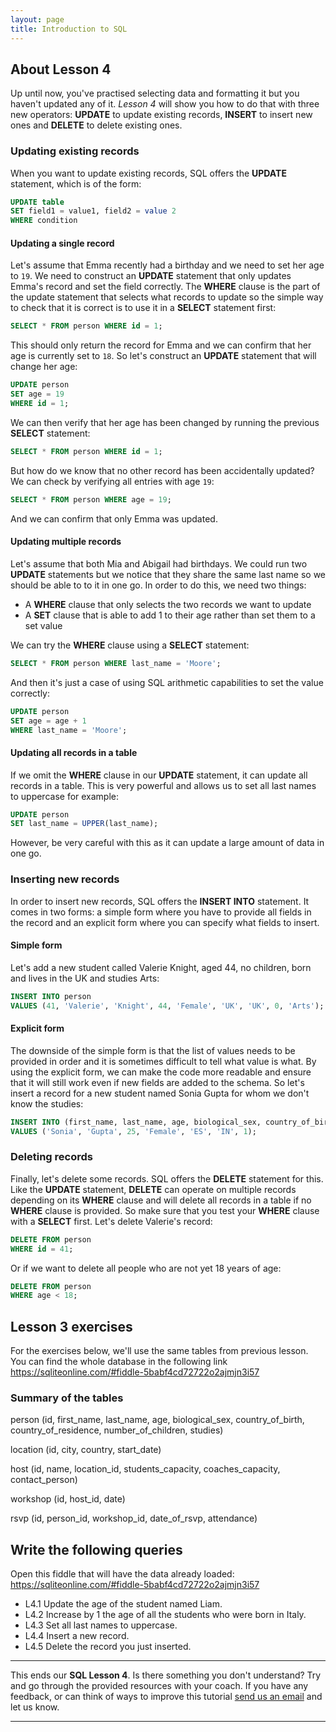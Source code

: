 ```yaml
---
layout: page
title: Introduction to SQL
---
```


## About Lesson 4

Up until now, you've practised selecting data and formatting it but you haven't updated any of it. _Lesson 4_ will show you how to do that with three new operators: **UPDATE** to update existing records, **INSERT** to insert new ones and **DELETE** to delete existing ones.


### Updating existing records

When you want to update existing records, SQL offers the **UPDATE** statement, which is of the form:

```SQL
UPDATE table
SET field1 = value1, field2 = value 2
WHERE condition
```

#### Updating a single record

Let's assume that Emma recently had a birthday and we need to set her age to `19`. We need to construct an **UPDATE** statement that only updates Emma's record and set the field correctly. The **WHERE** clause is the part of the update statement that selects what records to update so the simple way to check that it is correct is to use it in a **SELECT** statement first:

```SQL
SELECT * FROM person WHERE id = 1;
```

This should only return the record for Emma and we can confirm that her age is currently set to `18`. So let's construct an **UPDATE** statement that will change her age:

```SQL
UPDATE person
SET age = 19
WHERE id = 1;
```

We can then verify that her age has been changed by running the previous **SELECT** statement:

```SQL
SELECT * FROM person WHERE id = 1;
```

But how do we know that no other record has been accidentally updated? We can check by verifying all entries with age `19`:

```SQL
SELECT * FROM person WHERE age = 19;
```

And we can confirm that only Emma was updated.

#### Updating multiple records

Let's assume that both Mia and Abigail had birthdays. We could run two **UPDATE** statements but we notice that they share the same last name so we should be able to to it in one go. In order to do this, we need two things:
- A **WHERE** clause that only selects the two records we want to update
- A **SET** clause that is able to add 1 to their age rather than set them to a set value

We can try the **WHERE** clause using a **SELECT** statement:

```SQL
SELECT * FROM person WHERE last_name = 'Moore';
```

And then it's just a case of using SQL arithmetic capabilities to set the value correctly:

```SQL
UPDATE person
SET age = age + 1
WHERE last_name = 'Moore';
```

#### Updating all records in a table

If we omit the **WHERE** clause in our **UPDATE** statement, it can update all records in a table. This is very powerful and allows us to set all last names to uppercase for example:

```SQL
UPDATE person
SET last_name = UPPER(last_name);
```

However, be very careful with this as it can update a large amount of data in one go.

### Inserting new records

In order to insert new records, SQL offers the **INSERT INTO** statement. It comes in two forms: a simple form where you have to provide all fields in the record and an explicit form where you can specify what fields to insert.

#### Simple form

Let's add a new student called Valerie Knight, aged 44, no children, born and lives in the UK and studies Arts:

```SQL
INSERT INTO person
VALUES (41, 'Valerie', 'Knight', 44, 'Female', 'UK', 'UK', 0, 'Arts');
```

#### Explicit form

The downside of the simple form is that the list of values needs to be provided in order and it is sometimes difficult to tell what value is what. By using the explicit form, we can make the code more readable and ensure that it will still work even if new fields are added to the schema. So let's insert a record for a new student named Sonia Gupta for whom we don't know the studies:

```SQL
INSERT INTO (first_name, last_name, age, biological_sex, country_of_birth, country_of_residence, number_of_children)
VALUES ('Sonia', 'Gupta', 25, 'Female', 'ES', 'IN', 1);
```

### Deleting records

Finally, let's delete some records. SQL offers the **DELETE** statement for this. Like the **UPDATE** statement, **DELETE** can operate on multiple records depending on its **WHERE** clause and will delete all records in a table if no **WHERE** clause is provided. So make sure that you test your **WHERE** clause with a **SELECT** first. Let's delete Valerie's record:

```SQL
DELETE FROM person
WHERE id = 41;
```

Or if we want to delete all people who are not yet 18 years of age:

```SQL
DELETE FROM person
WHERE age < 18;
```

## Lesson 3 exercises

For the exercises below, we'll use the same tables from previous lesson. You can find the whole database in the following link https://sqliteonline.com/#fiddle-5babf4cd72722o2ajmjn3i57

### Summary of the tables

person (id, first_name, last_name, age, biological_sex, country_of_birth, country_of_residence, number_of_children, studies)

location (id, city, country, start_date)

host (id, name, location_id, students_capacity, coaches_capacity, contact_person)

workshop (id, host_id, date)

rsvp (id, person_id, workshop_id, date_of_rsvp, attendance)

## Write the following queries

Open this fiddle that will have the data already loaded: https://sqliteonline.com/#fiddle-5babf4cd72722o2ajmjn3i57
* L4.1 Update the age of the student named Liam.
* L4.2 Increase by 1 the age of all the students who were born in Italy.
* L4.3 Set all last names to uppercase.
* L4.4 Insert a new record.
* L4.5 Delete the record you just inserted.

---
This ends our **SQL Lesson 4**. Is there something you don't understand? Try and go through the provided resources with your coach. If you have any feedback, or can think of ways to improve this tutorial [send us an email](mailto:feedback@codebar.io) and let us know.

---
